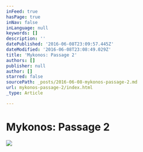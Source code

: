 ```yaml
---
inFeed: true
hasPage: true
inNav: false
inLanguage: null
keywords: []
description: ''
datePublished: '2016-06-08T23:09:57.445Z'
dateModified: '2016-06-08T23:08:49.029Z'
title: 'Mykonos: Passage 2'
authors: []
publisher: null
author: []
starred: false
sourcePath: _posts/2016-06-08-mykonos-passage-2.md
url: mykonos-passage-2/index.html
_type: Article

---
```

# Mykonos: Passage 2
![](https://the-grid-user-content.s3-us-west-2.amazonaws.com/fcc99cac-257f-4118-9f22-e451d84a78d9.jpg)